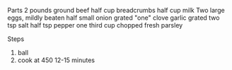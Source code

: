 Parts
2 pounds ground beef
half cup breadcrumbs
half cup milk
Two large eggs, mildly beaten
half small onion grated
"one" clove garlic grated
two tsp salt
half tsp pepper
one third cup chopped fresh parsley


Steps
1. ball
1. cook at 450 12-15 minutes
